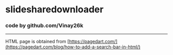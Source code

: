 # slidesharedownloader


### code by github.com/Vinay26k
------
HTML page is obtained from [https://pagedart.com/](https://pagedart.com/blog/how-to-add-a-search-bar-in-html/)